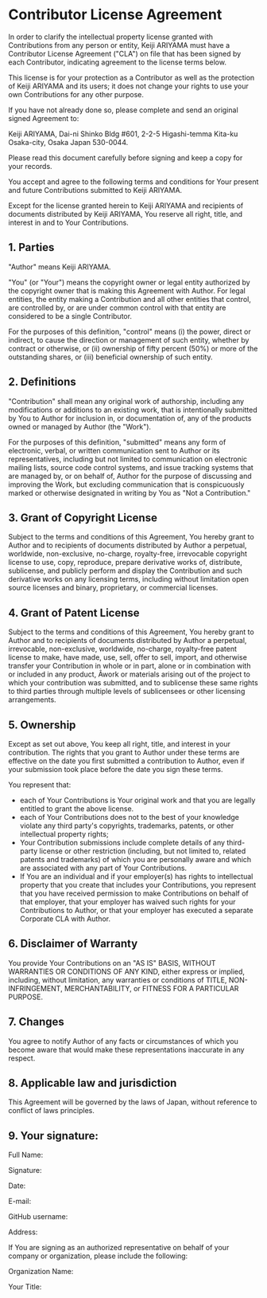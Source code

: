 # Contributor License Agreement

In order to clarify the intellectual property license granted with Contributions from any person or entity,
Keiji ARIYAMA must have a Contributor License Agreement ("CLA") on file that has been signed by each Contributor,
indicating agreement to the license terms below.

This license is for your protection as a Contributor as well as the protection of Keiji ARIYAMA and its users; it does not change your rights to use your own Contributions for any other purpose.

If you have not already done so, please complete and send an original signed Agreement to:

Keiji ARIYAMA, Dai-ni Shinko Bldg #601, 2-2-5 Higashi-temma Kita-ku Osaka-city, Osaka Japan 530-0044.

Please read this document carefully before signing and keep a copy for your records.

You accept and agree to the following terms and conditions for Your present and future Contributions submitted to Keiji ARIYAMA.

Except for the license granted herein to Keiji ARIYAMA and recipients of documents distributed by Keiji ARIYAMA, You reserve all right, title, and interest in and to Your Contributions.

## 1. Parties

 "Author" means Keiji ARIYAMA.

 "You" (or "Your") means the copyright owner or legal entity authorized by the copyright owner that is making this Agreement with Author.
For legal entities, the entity making a Contribution and all other entities that control, are controlled by, or are under common control with that entity are considered to be a single Contributor.

For the purposes of this definition, "control" means
 (i) the power, direct or indirect, to cause the direction or management of such entity, whether by contract or otherwise, or
 (ii) ownership of fifty percent (50%) or more of the outstanding shares, or
 (iii) beneficial ownership of such entity.

## 2. Definitions

"Contribution" shall mean any original work of authorship, including any modifications or additions to an existing work,
that is intentionally submitted by You to Author for inclusion in, or documentation of, any of the products owned or managed by Author (the "Work").

For the purposes of this definition, "submitted" means any form of electronic, verbal, or written communication sent to Author or its representatives,
including but not limited to communication on electronic mailing lists, source code control systems, and issue tracking systems that are managed by, or on behalf of,
Author for the purpose of discussing and improving the Work, but excluding communication that is conspicuously marked or otherwise designated in writing by You as "Not a Contribution."

## 3. Grant of Copyright License

Subject to the terms and conditions of this Agreement, You hereby grant to Author and to recipients of documents distributed by Author a perpetual,
worldwide, non-exclusive, no-charge, royalty-free, irrevocable copyright license to use, copy, reproduce, prepare derivative works of, distribute,
sublicense, and publicly perform and display the Contribution and such derivative works on any licensing terms, including without limitation open source licenses and binary,
proprietary, or commercial licenses.

## 4. Grant of Patent License

Subject to the terms and conditions of this Agreement, You hereby grant to Author and to recipients of documents distributed by Author a perpetual,
irrevocable, non-exclusive, worldwide, no-charge, royalty-free patent license to make, have made, use, sell, offer to sell, import,
and otherwise transfer your Contribution in whole or in part, alone or in combination with or included in any product,
Âwork or materials arising out of the project to which your contribution was submitted,
and to sublicense these same rights to third parties through multiple levels of sublicensees or other licensing arrangements.

## 5. Ownership

Except as set out above, You keep all right, title, and interest in your contribution.
The rights that you grant to Author under these terms are effective on the date you first submitted a contribution to Author,
even if your submission took place before the date you sign these terms.

You represent that:

 * each of Your Contributions is Your original work and that you are legally entitled to grant the above license.
 * each of Your Contributions does not to the best of your knowledge violate any third party's copyrights, trademarks, patents, or other intellectual property rights;
 * Your Contribution submissions include complete details of any third-party license or other restriction (including, but not limited to, related patents and trademarks) of which you are personally aware and which are associated with any part of Your Contributions.
 * If You are an individual and if your employer(s) has rights to intellectual property that you create that includes your Contributions, you represent that you have received permission to make Contributions on behalf of that employer,
that your employer has waived such rights for your Contributions to Author, or that your employer has executed a separate Corporate CLA with Author.

## 6. Disclaimer of Warranty

You provide Your Contributions on an "AS IS" BASIS, WITHOUT WARRANTIES OR CONDITIONS OF ANY KIND, either express or implied, including, without limitation, any warranties or conditions of TITLE, NON-INFRINGEMENT, MERCHANTABILITY, or FITNESS FOR A PARTICULAR PURPOSE.

## 7. Changes

You agree to notify Author of any facts or circumstances of which you become aware that would make these representations inaccurate in any respect.

## 8. Applicable law and jurisdiction

This Agreement will be governed by the laws of Japan, without reference to conflict of laws principles.

## 9. Your signature:

Full Name:

Signature:

Date:

E-mail:

GitHub username:

Address:

If You are signing as an authorized representative on behalf of your company or organization, please include the following:

Organization Name:

Your Title: